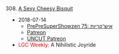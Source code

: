 308. [A Sexy Cheesy Bisquit](https://linuxgamecast.com/2018/07/linuxgamecast-weekly-308-a-sexy-cheesy-biscuit/)
   * 2018-07-14
      * [PrePreSuperShowzen 75: איש־קריות](https://www.patreon.com/posts/prepresupershowz-20086087)
      * [Patreon](https://www.patreon.com/posts/linuxgamecast-20086167)
      * [UNCUT Patreon](https://www.patreon.com/posts/linuxgamecast-20082341)
   * <span style="color:red">LGC Weekly:</span> A Nihilistic Joyride
